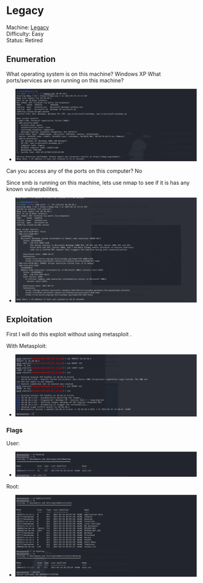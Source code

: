 # Legacy

Machine: [Legacy](https://app.hackthebox.com/machines/2)\
Difficulty: Easy\
Status: Retired



## Enumeration

What operating system is on this machine? Windows XP
What ports/services are on running on this machine?
- ![Results!](screenshots/1.png)

Can you access any of the ports on this computer? No


Since smb is running on this machine, lets use nmap to see if it is has any known vulnerabilites.

- ![Results!](screenshots/2.png)





## Exploitation
First I will do this exploit without using metasploit .




With Metasploit:

- ![Results!](screenshots/3.png)



### Flags
User:

- ![Results!](screenshots/4.png)

Root: 

- ![Results!](screenshots/5.png)

